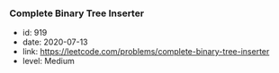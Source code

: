 ### Complete Binary Tree Inserter

* id: 919
* date: 2020-07-13
* link: https://leetcode.com/problems/complete-binary-tree-inserter
* level: Medium
